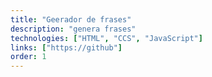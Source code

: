 ```yaml
---
title: "Geerador de frases"
description: "genera frases"
technologies: ["HTML", "CCS", "JavaScript"]
links: ["https://github"]
order: 1
---
```

